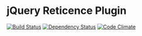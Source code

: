 # jQuery Reticence Plugin

[![Build Status](https://travis-ci.org/kawamanza/jquery-reticence.png?branch=master)](https://travis-ci.org/kawamanza/jquery-reticence)
[![Dependency Status](https://gemnasium.com/kawamanza/jquery-reticence.png)](https://gemnasium.com/kawamanza/jquery-reticence)
[![Code Climate](https://codeclimate.com/repos/527ccf377e00a47dc901528b/badges/e34afc2ff49b8cdaf33a/gpa.png)](https://codeclimate.com/repos/527ccf377e00a47dc901528b/feed)
